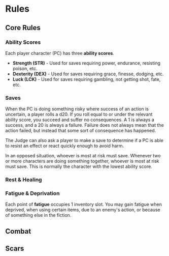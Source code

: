 # Rules
## Core Rules
### Ability Scores
Each player character (PC) has three **ability scores**.
- **Strength (STR)** - Used for saves requiring power, endurance, resisting poison, etc.
- **Dexterity (DEX)** - Used for saves requiring grace, finesse, dodging, etc.
- **Luck (LCK)** - Used for saves requiring gambling, not getting shot, fate, etc.

### Saves
When the PC is doing something risky where success of an action is uncertain, a player rolls a d20. If you roll equal to or under the relevant ability score, you succeed and suffer no consequences. A 1 is always a success, and a 20 is always a failure. Failure does not always mean that the action failed, but instead that some sort of consequence has happened.

The Judge can also ask a player to make a save to determine if a PC is able to resist an effect or react quickly enough to avoid harm.

In an opposed situation, whoever is most at risk must save. Whenever two or more characters are doing something together, whoever is most at risk must save. This is normally the character with the lowest ability score.
### Rest & Healing

### Fatigue & Deprivation
Each point of **fatigue** occupies 1 inventory slot. You may gain fatigue when deprived, when using certain items, due to an enemy's action, or because of something else in the fiction.

## Combat

## Scars